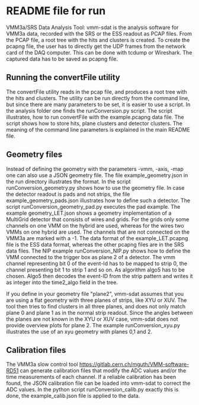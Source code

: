 # README file for run

VMM3a/SRS Data Analysis Tool: 
vmm-sdat is the analysis software for VMM3a data, recorded with the SRS or the ESS readout as PCAP files. From the PCAP file, a root tree with the hits and clusters is created. To create the pcapng file, the user has to directly get the UDP frames from the network card of the DAQ computer. This can be done with tcdump or Wireshark. The captured data has to be saved as pcapng file.

## Running the convertFile utility
The convertFile utility reads in the pcap file, and produces a root tree with the hits and clusters. The utility can be run directly from the command line, but since there are many parameters to be set, it is easier to use a script. In the analysis folder one finds the runConversion.py script. The script illustrates, how to run convertFile with the example.pcapng data file. The script shows how to store hits, plane clusters and detector clusters. The meaning of the command line parameters is explained in the main README file. 

## Geometry files
Instead of defining the geometry with the parameters -vmm, -axis, -map one can also use a JSON geometry file. The file example_geometry.json in the run directory illustrates the format. In the script runConversion_geometry.py shows how to use the geometry file. In case the detector readout is pads and not strips, the file example_geometry_pads.json illustrates how to define such a detector. The script runConversion_geometry_pad.py executes the pad example. The example geometry_LET.json shows a geometry implementation of a MultiGrid detector that consists of wires and grids. For the grids only some channels on one VMM on the hybrid are used, whereas for the wires two VMMs on one hybrid are used. The channels that are not connected on the VMM3a are marked with a -1. The data format of the example_LET.pcapng file is the ESS data format, whereas the other pcapng files are in the SRS data files. The NIP example  runConversion_NIP.py shows how to define the VMM connected to the trigger box as plane 2 of a detector. The vmm channel representing bit 0 of the event-Id has to be mapped to strip 0, the channel presenting bit 1 to strip 1 and so on. As algorithm algo5 has to be chosen. Algo5 then decodes the event-ID from the strip pattern and writes it as integer into the time2_algo field in the tree.

If you define in your geometry file "plane2", vmm-sdat assumes that you are using a flat geometry with three planes of strips, like XYU or XUV. The tool then tries to find clusters in all three planes, and does not only match plane 0 and plane 1 as in the normal strip readout. Since the angles between the planes are not known in the XYU or XUV case, vmm-sdat does not provide overview plots for plane 2. The example runConversion_xyu.py illustrates the use of an xyu geometry with planes 0,1 and 2.

## Calibration files
The VMM3a slow control tool https://gitlab.cern.ch/mguth/VMM-software-RD51 can generate calibration files that modify the ADC values and/or the time measurements of each channel. If a reliable calibration has been found, the JSON calibration file can be loaded into vmm-sdat to correct the ADC values. In the python script runConversion_calib.py exactly this is done, the example_calib.json file is applied to the data.

